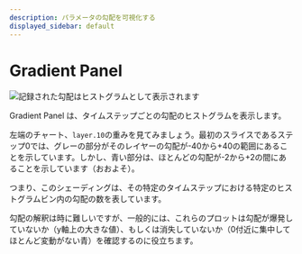 ```yaml
---
description: パラメータの勾配を可視化する
displayed_sidebar: default
---
```



# Gradient Panel

![記録された勾配はヒストグラムとして表示されます](/images/app_ui/gradient_panels.png)

Gradient Panel は、タイムステップごとの勾配のヒストグラムを表示します。

左端のチャート、`layer.10`の重みを見てみましょう。最初のスライスであるステップ0では、グレーの部分がそのレイヤーの勾配が-40から+40の範囲にあることを示しています。しかし、青い部分は、ほとんどの勾配が-2から+2の間にあることを示しています（おおよそ）。

つまり、このシェーディングは、その特定のタイムステップにおける特定のヒストグラムビン内の勾配の数を表しています。

勾配の解釈は時に難しいですが、一般的には、これらのプロットは勾配が爆発していないか（y軸上の大きな値）、もしくは消失していないか（0付近に集中してほとんど変動がない青）を確認するのに役立ちます。